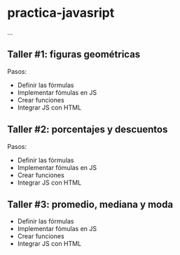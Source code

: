 # practica-javasript

...

## Taller #1: figuras geométricas

Pasos:

- Definir las fórmulas 
- Implementar fómulas en JS
- Crear funciones
- Integrar JS con HTML

## Taller #2: porcentajes y descuentos

Pasos:

- Definir las fórmulas 
- Implementar fómulas en JS
- Crear funciones
- Integrar JS con HTML

## Taller #3: promedio, mediana y moda

- Definir las fórmulas 
- Implementar fómulas en JS
- Crear funciones
- Integrar JS con HTML
